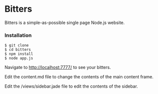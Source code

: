 Bitters
=======

Bitters is a simple-as-possible single page Node.js website.

### Installation

	$ git clone 
	$ cd bitters
	$ npm install
	$ node app.js

Navigate to [http://localhost:7777/](http://localhost:7777/) to see your bitters.

Edit the content.md file to change the contents of the main content frame. 

Edit the /views/sidebar.jade file to edit the contents of the sidebar.